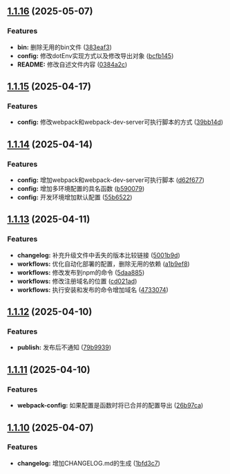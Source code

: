 ## [1.1.16](https://github.com/pieced-team/webpack-config/compare/v1.1.15...v1.1.16) (2025-05-07)


### Features

* **bin:** 删除无用的bin文件 ([383eaf3](https://github.com/pieced-team/webpack-config/commit/383eaf3b7540e8a18500b8452ba187d7d669e9fe))
* **config:** 修改dotEnv实现方式以及修改导出对象 ([bcfb145](https://github.com/pieced-team/webpack-config/commit/bcfb1455ad12a18f34e74624eed8348c8a77f9cc))
* **README:** 修改自述文件内容 ([0384a2c](https://github.com/pieced-team/webpack-config/commit/0384a2cfd5473955270982eba9865f540bc808b6))



## [1.1.15](https://github.com/pieced-team/webpack-config/compare/v1.1.14...v1.1.15) (2025-04-17)


### Features

* **config:** 修改webpack和webpack-dev-server可执行脚本的方式 ([39bb14d](https://github.com/pieced-team/webpack-config/commit/39bb14dc5513eedee7c8e01413d6270e2d2a7119))



## [1.1.14](https://github.com/pieced-team/webpack-config/compare/v1.1.13...v1.1.14) (2025-04-14)


### Features

* **config:** 增加webpack和webpack-dev-server可执行脚本 ([d62f677](https://github.com/pieced-team/webpack-config/commit/d62f677846e526963d4b013953e13fefafb05baf))
* **config:** 增加多环境配置的具名函数 ([b590079](https://github.com/pieced-team/webpack-config/commit/b590079eaf08fac4c110ef75b5964f6c664a613c))
* **config:** 开发环境增加默认配置 ([55b6522](https://github.com/pieced-team/webpack-config/commit/55b652297896769693fd19b29ccbfbed58c6a7d0))



## [1.1.13](https://github.com/pieced-team/webpack-config/compare/v1.1.12...v1.1.13) (2025-04-11)


### Features

* **changelog:** 补充升级文件中丢失的版本比较链接 ([5001b9d](https://github.com/pieced-team/webpack-config/commit/5001b9da2416d02996aafe6033babac207137f55))
* **workflows:** 优化自动化部署的配置，删除无用的依赖 ([a1b9ef8](https://github.com/pieced-team/webpack-config/commit/a1b9ef808da272ac25d5c4b2b2d53e2885bba5c5))
* **workflows:** 修改发布到npm的命令 ([5daa885](https://github.com/pieced-team/webpack-config/commit/5daa885d1dc89a7eb972571c6c63e4e6a8878b61))
* **workflows:** 修改注册域名的位置 ([cd021ad](https://github.com/pieced-team/webpack-config/commit/cd021ad7fda4121f2b5609a04304da9282705548))
* **workflows:** 执行安装和发布的命令增加域名 ([4733074](https://github.com/pieced-team/webpack-config/commit/4733074e55af0107c7a0c4dc1e95187313709808))



## [1.1.12](https://github.com/pieced-team/webpack-config/compare/v1.1.11...v1.1.12) (2025-04-10)


### Features

* **publish:** 发布后不通知 ([79b9939](https://github.com/pieced-team/webpack-config/commit/79b99398bcd604dd55ac7f847960b4134211c0ba))



## [1.1.11](https://github.com/pieced-team/webpack-config/compare/v1.1.10...v1.1.11) (2025-04-10)


### Features

* **webpack-config:** 如果配置是函数时将已合并的配置导出 ([26b97ca](https://github.com/pieced-team/webpack-config/commit/26b97ca919e9f4d4879f0592dc2dc7445d06fbbb))



## [1.1.10](https://github.com/pieced-team/webpack-config/compare/1bfd3c7bf27d88ab3b3ee327f94da8bcd268ab68...v1.1.10) (2025-04-07)


### Features

* **changelog:** 增加CHANGELOG.md的生成 ([1bfd3c7](https://github.com/pieced-team/webpack-config/commit/1bfd3c7bf27d88ab3b3ee327f94da8bcd268ab68))




